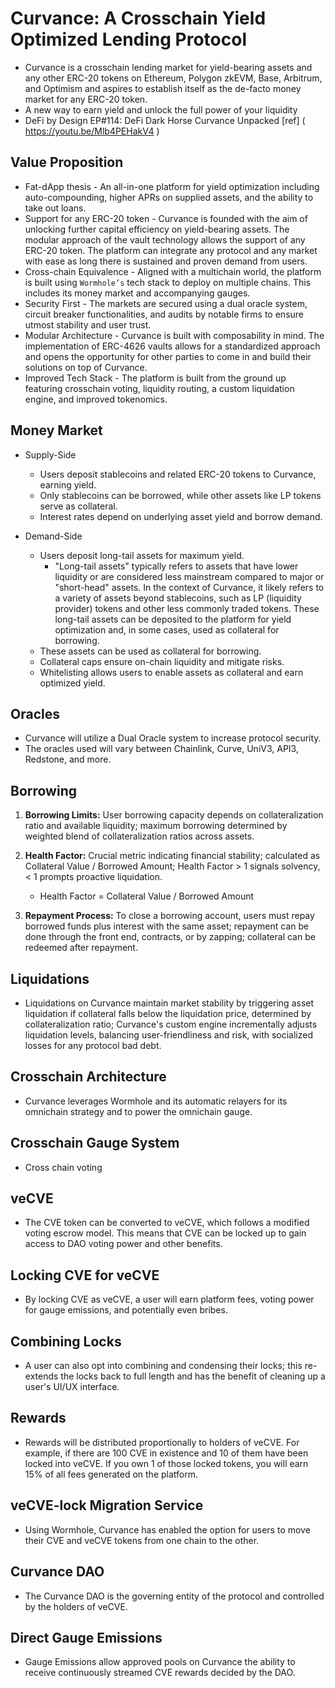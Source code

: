 # Curvance: A Crosschain Yield Optimized Lending Protocol
- Curvance is a crosschain lending market for yield-bearing assets and any other ERC-20 tokens on Ethereum, Polygon zkEVM, Base, Arbitrum, and Optimism and aspires to establish itself as the de-facto money market for any ERC-20 token.
- A new way to earn yield and unlock the full power of your liquidity
- DeFi by Design EP#114: DeFi Dark Horse Curvance Unpacked [ref] ( https://youtu.be/Mlb4PEHakV4 )

## Value Proposition
- Fat-dApp thesis - An all-in-one platform for yield optimization including auto-compounding, higher APRs on supplied assets, and the ability to take out loans.
- Support for any ERC-20 token - Curvance is founded with the aim of unlocking further capital efficiency on yield-bearing assets. The modular approach of the vault technology allows the support of any ERC-20 token. The platform can integrate any protocol and any market with ease as long there is sustained and proven demand from users.
- Cross-chain Equivalence - Aligned with a multichain world, the platform is built using `Wormhole’s` tech stack to deploy on multiple chains. This includes its money market and accompanying gauges.
- Security First - The markets are secured using a dual oracle system, circuit breaker functionalities, and audits by notable firms to ensure utmost stability and user trust.
- Modular Architecture - Curvance is built with composability in mind. The implementation of ERC-4626 vaults allows for a standardized approach and opens the opportunity for other parties to come in and build their solutions on top of Curvance.
- Improved Tech Stack - The platform is built from the ground up featuring crosschain voting, liquidity routing, a custom liquidation engine, and improved tokenomics.

## Money Market
- Supply-Side
    - Users deposit stablecoins and related ERC-20 tokens to Curvance, earning yield. 
    - Only stablecoins can be borrowed, while other assets like LP tokens serve as collateral. 
    - Interest rates depend on underlying asset yield and borrow demand.
     
- Demand-Side
    - Users deposit long-tail assets for maximum yield.
        - "Long-tail assets" typically refers to assets that have lower liquidity or are considered less mainstream compared to major or "short-head" assets. In the context of Curvance, it likely refers to a variety of assets beyond stablecoins, such as LP (liquidity provider) tokens and other less commonly traded tokens. These long-tail assets can be deposited to the platform for yield optimization and, in some cases, used as collateral for borrowing. 
    - These assets can be used as collateral for borrowing.
    - Collateral caps ensure on-chain liquidity and mitigate risks.
    - Whitelisting allows users to enable assets as collateral and earn optimized yield.
     
## Oracles
- Curvance will utilize a Dual Oracle system to increase protocol security.
- The oracles used will vary between Chainlink, Curve, UniV3, API3, Redstone, and more.
     
## Borrowing
1. **Borrowing Limits:** User borrowing capacity depends on collateralization ratio and available liquidity; maximum borrowing determined by weighted blend of collateralization ratios across assets.

2. **Health Factor:** Crucial metric indicating financial stability; calculated as Collateral Value / Borrowed Amount; Health Factor > 1 signals solvency, < 1 prompts proactive liquidation.
    - Health Factor = Collateral Value / Borrowed Amount
3. **Repayment Process:** To close a borrowing account, users must repay borrowed funds plus interest with the same asset; repayment can be done through the front end, contracts, or by zapping; collateral can be redeemed after repayment.

## Liquidations
- Liquidations on Curvance maintain market stability by triggering asset liquidation if collateral falls below the liquidation price, determined by collateralization ratio; Curvance's custom engine incrementally adjusts liquidation levels, balancing user-friendliness and risk, with socialized losses for any protocol bad debt.

## Crosschain Architecture
- Curvance leverages Wormhole and its automatic relayers for its omnichain strategy and to power the omnichain gauge.

## Crosschain Gauge System
- Cross chain voting

## veCVE
- The CVE token can be converted to veCVE, which follows a modified voting escrow model. This means that CVE can be locked up to gain access to DAO voting power and other benefits.
## Locking CVE for veCVE
- By locking CVE as veCVE, a user will earn platform fees, voting power for gauge emissions, and potentially even bribes.  
## Combining Locks
- A user can also opt into combining and condensing their locks; this re-extends the locks back to full length and has the benefit of cleaning up a user's UI/UX interface. 

## Rewards
- Rewards will be distributed proportionally to holders of veCVE. For example, if there are 100 CVE in existence and 10 of them have been locked into veCVE. If you own 1 of those locked tokens, you will earn 15% of all fees generated on the platform.

## veCVE-lock Migration Service
- Using Wormhole, Curvance has enabled the option for users to move their CVE and veCVE tokens from one chain to the other.

## Curvance DAO
- The Curvance DAO is the governing entity of the protocol and controlled by the holders of veCVE.

## Direct Gauge Emissions
- Gauge Emissions allow approved pools on Curvance the ability to receive continuously streamed CVE rewards decided by the DAO.
